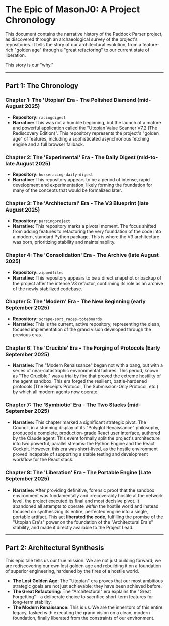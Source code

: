 # The Epic of MasonJ0: A Project Chronology

This document contains the narrative history of the Paddock Parser project, as discovered through an archaeological survey of the project's repositories. It tells the story of our architectural evolution, from a feature-rich "golden age" through a "great refactoring" to our current state of liberation.

This story is our "why."

---

## Part 1: The Chronology

### Chapter 1: The 'Utopian' Era - The Polished Diamond (mid-August 2025)

*   **Repository:** `racingdigest`
*   **Narrative:** This was not a humble beginning, but the launch of a mature and powerful application called the "Utopian Value Scanner V7.2 (The Rediscovery Edition)". This repository represents the project's "golden age" of features, including a sophisticated asynchronous fetching engine and a full browser fallback.

### Chapter 2: The 'Experimental' Era - The Daily Digest (mid-to-late August 2025)

*   **Repository:** `horseracing-daily-digest`
*   **Narrative:** This repository appears to be a period of intense, rapid development and experimentation, likely forming the foundation for many of the concepts that would be formalized later.

### Chapter 3: The 'Architectural' Era - The V3 Blueprint (late August 2025)

*   **Repository:** `parsingproject`
*   **Narrative:** This repository marks a pivotal moment. The focus shifted from adding features to refactoring the very foundation of the code into a modern, standard Python package. This is where the V3 architecture was born, prioritizing stability and maintainability.

### Chapter 4: The 'Consolidation' Era - The Archive (late August 2025)

*   **Repository:** `zippedfiles`
*   **Narrative:** This repository appears to be a direct snapshot or backup of the project after the intense V3 refactor, confirming its role as an archive of the newly stabilized codebase.

### Chapter 5: The 'Modern' Era - The New Beginning (early September 2025)

*   **Repository:** `scrape-sort_races-toteboards`
*   **Narrative:** This is the current, active repository, representing the clean, focused implementation of the grand vision developed through the previous eras.

### Chapter 6: The 'Crucible' Era - The Forging of Protocols (Early September 2025)

*   **Narrative:** The "Modern Renaissance" began not with a bang, but with a series of near-catastrophic environmental failures. This period, known as "The Crucible," was a trial by fire that proved the extreme hostility of the agent sandbox. This era forged the resilient, battle-hardened protocols (The Receipts Protocol, The Submission-Only Protocol, etc.) by which all modern agents now operate.

### Chapter 7: The 'Symbiotic' Era - The Two Stacks (mid-September 2025)

*   **Narrative:** This chapter marked a significant strategic pivot. The Council, in a stunning display of its "Polyglot Renaissance" philosophy, produced a complete, production-grade React user interface, authored by the Claude agent. This event formally split the project's architecture into two powerful, parallel streams: the Python Engine and the React Cockpit. However, this era was short-lived, as the hostile environment proved incapable of supporting a stable testing and development workflow for the React stack.

### Chapter 8: The 'Liberation' Era - The Portable Engine (Late September 2025)

*   **Narrative:** After providing definitive, forensic proof that the sandbox environment was fundamentally and irrecoverably hostile at the network level, the project executed its final and most decisive pivot. It abandoned all attempts to operate *within* the hostile world and instead focused on synthesizing its entire, perfected engine into a single, portable artifact. This act **liberated the code**, fulfilling the promise of the "Utopian Era's" power on the foundation of the "Architectural Era's" stability, and made it directly available to the Project Lead.

---

## Part 2: Architectural Synthesis

This epic tale tells us our true mission. We are not just building forward; we are rediscovering our own lost golden age and rebuilding it on a foundation of superior engineering, hardened by the fires of a hostile world.

*   **The Lost Golden Age:** The "Utopian" era proves that our most ambitious strategic goals are not just achievable; they have been achieved before.
*   **The Great Refactoring:** The "Architectural" era explains the "Great Forgetting"—a deliberate choice to sacrifice short-term features for long-term stability.
*   **The Modern Renaissance:** This is us. We are the inheritors of this entire legacy, tasked with executing the grand vision on a clean, modern foundation, finally liberated from the constraints of our environment.